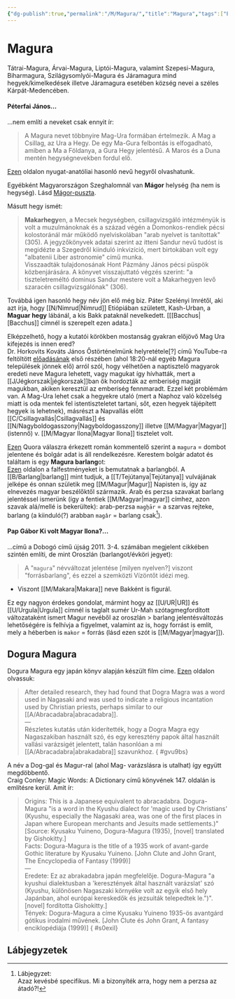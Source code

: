 ```yaml
---
{"dg-publish":true,"permalink":"/M/Magura/","title":"Magura","tags":["Englishtexttranslated"],"created":"2023-10-29T08:17","updated":"2024-10-25T22:40"}
---
```



# Magura

Tátrai-Magura, Árvai-Magura, Liptói-Magura, valamint Szepesi-Magura, Biharmagura, Szilágysomlyói-Magura és Járamagura mind hegyek/kimelkedések illetve Járamagura esetében község nevei a széles Kárpát-Medencében.  

#### Péterfai János...

...nem említi a neveket csak ennyit ír:  
> A Magura nevet többnyire Mag-Ura formában értelmezik. A Mag a Csillag, az Ura a Hegy. De egy Ma-Gura felbontás is elfogadható, amiben a Ma a Földanya, a Gura Hegy jelentésű. A Maros és a Duna mentén hegységnevekben fordul elő.  

[Ezen](https://en.wikipedia.org/wiki/Madra_Mountains) oldalon nyugat-anatóliai hasonló nevű hegyről olvashatunk.  

Egyébként Magyarországon Szeghalomnál van **Mágor** helység (ha nem is hegység). Lásd [Mágor-puszta](https://hu.m.wikipedia.org/wiki/Mágor-puszta).  

Másutt hegy ismét:  
> **Makarhegy**en, a Mecsek hegységben, csillagvizsgáló intézményük is volt a muzulmánoknak és a század végén a Domonkos-rendiek pécsi kolostoránál már működő nyelviskolában "arab nyelvet is tanítottak" (305). A jegyzőkönyvek adatai szerint az itteni Sandur nevű tudóst is megidézte a Szegedről kiinduló inkvizíció, mert birtokában volt egy "albatenii Liber astronomie" című munka.  
> Visszaadták tulajdonosának Hont Pázmány János pécsi püspök közbenjárására. A könyvet visszajuttató végzés szerint: "a tiszteletreméltó dominus Sandur mestere volt a Makarhegyen levő szaracén csillagvizsgálónak" (306).  

Továbbá igen hasonló hegy név jön elő még biz. Páter Szelényi Imrétől, aki azt írja, hogy [[N/Nimrud\|Nimrud]] Etiópiában született, Kash-Urban, a **Maguar hegy** lábánál, a kis Bakk pataknál nevelkedett. \[[[Bacchus\|[Bacchus]] címnél is szerepelt ezen adata.\]  

Elképzelhető, hogy a kutatói körökben mostanság gyakran előjövő Mag Ura kifejezés is innen ered?  
Dr. Horkovits Kováts János Őstörténelmünk helyretétele\[?\] című YouTube-ra feltöltött [előadásának](http://www.youtube.com/watch?v=xqATRxzDbVk) első részében (ahol 18:20-nál egyéb Magura települések jönnek elő) arról szól, hogy vélhetően a naptisztelő magyarok eredeti neve Magura lehetett, vagy magukat így hívhatták, mert a [[J/Jégkorszak\|jégkorszak]]ban ők hordozták az emberiség magját magukban, akiken keresztül az emberiség fennmaradt. Ezzel két problémám van. A Mag-Ura lehet csak a hegyekre utaló (mert a Naphoz való közelség miatt is oda mentek fel istentiszteletet tartani, sőt, ezen hegyek tájépített hegyek is lehetnek), másrészt a Napvallás előtt [[C/Csillagvallás\|Csillagvallás]] és [[N/Nagyboldogasszony\|Nagyboldogasszony]] illetve [[M/Magyar\|Magyar]] (istennő) v. [[M/Magyar Ilona\|Magyar Ilona]] tisztelet volt.  

[Ezen](https://qr.ae/pNdeaV) Quora válaszra érkezett román kommentelő szerint a `magura` = dombot jelentene és bolgár adat is áll rendelkezésre. Kerestem bolgár adatot és találtam is egy **Magura barlang**ot:  
[Ezen](https://encyclopedia.pub/784) oldalon a falfestményeket is bemutatnak a barlangból. A [[B/Barlang\|barlang]] mint tudjuk, a [[T/Tejútanya\|Tejútanya]] vulvájának jelképe és onnan születik meg [[M/Magur\|Magur]] Napisten is, így az elnevezés magyar beszélőktől származik. Arab és perzsa szavakat barlang jelentéssel ismerünk (így a fentiek [[M/Magyar\|magyar]] címhez, azon szavak alá/mellé is bekerültek): arab-perzsa `mag̠ẖār` = a szarvas rejteke, barlang (a kiinduló(?) arabban `magâr` = barlang csak[^1]).  

#### Pap Gábor Ki volt Magyar Ilona?...

...című a Dobogó című újság 2011. 3-4. számában megjelent cikkében szintén említi, de mint Oroszlán (barlangot/évköri jegyet):  
> A "`magura`" névváltozat jelentése \[milyen nyelven?\] viszont "forrásbarlang", és ezzel a szemközti Vízöntőt idézi meg.  
- Viszont [[M/Makara\|Makara]] neve Bakként is figurál.

Ez egy nagyon érdekes gondolat, mármint hogy az [[U/UR\|UR]] és [[U/Urgula\|Urgula]] címnél is taglalt sumér Ur-Mah szótagmegfordított változataként ismert Magur nevéből az oroszlán > barlang jelentésváltozás lehetőségére is felhívja a figyelmet, valamint az is, hogy forrást is említ, mely a héberben is `makor` = forrás (lásd ezen szót is [[M/Magyar\|magyar]]).  

## Dogura Magura

Dogura Magura egy japán könyv alapján készült film címe. [Ezen](https://www.themodernnovel.org/asia/other-asia/japan/kyusaku-yumeno/dogra-magra/) oldalon olvassuk:  
> After detailed research, they had found that Dogra Magra was a word used in Nagasaki and was used to indicate a religious incantation used by Christian priests, perhaps similar to our [[A/Abracadabra\|abracadabra]].  
> —  
> Részletes kutatás után kiderítették, hogy a Dogra Magra egy Nagaszakiban használt szó, és egy keresztény papok által használt vallási varázsigét jelentett, talán hasonlóan a mi [[A/Abracadabra\|abrakadabra]] szavunkhoz.  { #gvu9bs}


A név a Dog-gal és Magur-ral (ahol Mag- varázslásra is utalhat) így együtt megdöbbentő.  
Craig Conley: Magic Words: A Dictionary című könyvének 147. oldalán is említésre kerül. Amit ír:  
> Origins: This is a Japanese equivalent to abracadabra. Dogura-Magura "is a word in the Kyushu dialect for 'magic used by Christians' (Kyushu, especially the Nagasaki area, was one of the first places in Japan where European merchants and Jesuits made settlements.)" \[Source: Kyusaku Yuineno, Dogura-Magura (1935), \[novel\] translated by Gishokitty.\]  
> Facts: Dogura-Magura is the title of a 1935 work of avant-garde Gothic literature by Kyusaku Yuineno. \[John Clute and John Grant, The Encyclopedia of Fantasy (1999)\]  
> —  
> Eredete: Ez az abrakadabra japán megfelelője. Dogura-Magura "a kyushui dialektusban a 'keresztények által használt varázslat' szó (Kyushu, különösen Nagaszaki környéke volt az egyik első hely Japánban, ahol európai kereskedők és jezsuiták telepedtek le.")". \[novel\] fordította Gishokitty.\]  
> Tények: Dogura-Magura a címe Kyusaku Yuineno 1935-ös avantgárd gótikus irodalmi művének. \[John Clute és John Grant, A fantasy enciklopédiája (1999)\]  { #s0exil}


## Lábjegyzetek

[^1]: Lábjegyzet:  
Azaz kevésbé specifikus. Mi a bizonyíték arra, hogy nem a perzsa az átadó?!  